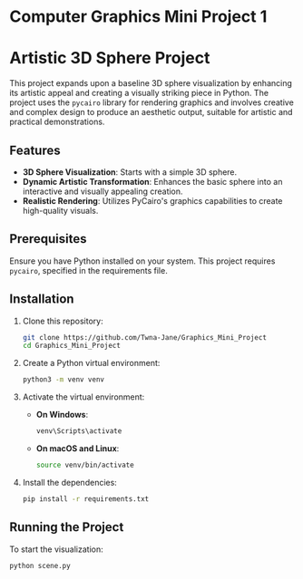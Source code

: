 # Computer Graphics Mini Project 1
# Artistic 3D Sphere Project

This project expands upon a baseline 3D sphere visualization by enhancing its artistic appeal and creating a visually striking piece in Python. The project uses the `pycairo` library for rendering graphics and involves creative and complex design to produce an aesthetic output, suitable for artistic and practical demonstrations.

## Features

- **3D Sphere Visualization**: Starts with a simple 3D sphere.
- **Dynamic Artistic Transformation**: Enhances the basic sphere into an interactive and visually appealing creation.
- **Realistic Rendering**: Utilizes PyCairo's graphics capabilities to create high-quality visuals.

## Prerequisites

Ensure you have Python installed on your system. This project requires `pycairo`, specified in the requirements file.

## Installation

1. Clone this repository:
    ```bash
    git clone https://github.com/Twna-Jane/Graphics_Mini_Project
    cd Graphics_Mini_Project
    ```
2. Create a Python virtual environment:
    ```bash
    python3 -m venv venv
    ```
3. Activate the virtual environment:

    - **On Windows**:
      ```bash
      venv\Scripts\activate
      ```
    - **On macOS and Linux**:
      ```bash
      source venv/bin/activate
      ```
4. Install the dependencies:
    ```bash
    pip install -r requirements.txt
    ```

## Running the Project

To start the visualization:

```bash
python scene.py

